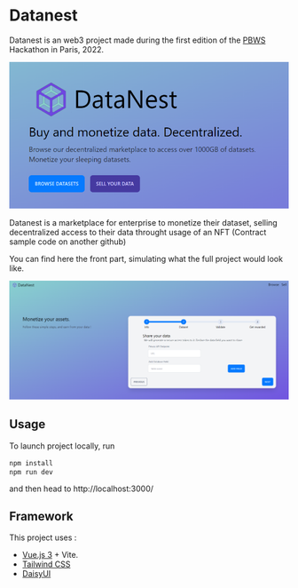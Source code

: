 # Datanest

Datanest is an web3 project made during the first edition of the [PBWS](https://www.pbwsummit.com/) Hackathon in Paris, 2022.

![datanest.png](datanest.png)

Datanest is a marketplace for enterprise to monetize their dataset, selling decentralized access to their data throught usage of an NFT (Contract sample code on another github)


You can find here the front part, simulating what the full project would look like.

![sell.png](Sell.png)

## Usage
To launch project locally, run

```
npm install
npm run dev
```

and then head to http://localhost:3000/

## Framework

This project uses :
- [Vue.js 3](https://vuejs.org/guide/quick-start.html#with-build-tools) + Vite.
- [Tailwind CSS](https://tailwindcss.com/)
- [DaisyUI](https://daisyui.com/)

